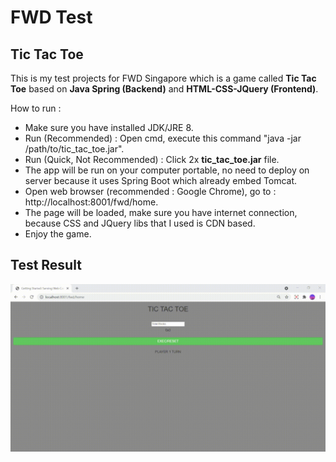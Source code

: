 # FWD Test
## Tic Tac Toe

This is my test projects for FWD Singapore which is a game called **Tic Tac Toe** based on **Java Spring (Backend)** and **HTML-CSS-JQuery (Frontend)**.

How to run :
- Make sure you have installed JDK/JRE 8.
- Run (Recommended) : Open cmd, execute this command "java -jar /path/to/tic_tac_toe.jar".
- Run (Quick, Not Recommended) : Click 2x **tic_tac_toe.jar** file.
- The app will be run on your computer portable, no need to deploy on server because it uses Spring Boot which already embed Tomcat.
- Open web browser (recommended : Google Chrome), go to : http://localhost:8001/fwd/home.
- The page will be loaded, make sure you have internet connection, because CSS and JQuery libs that I used is CDN based.
- Enjoy the game.

## Test Result

![](https://github.com/alifarianda/tic_tac_toe/blob/master/test_result.gif)
